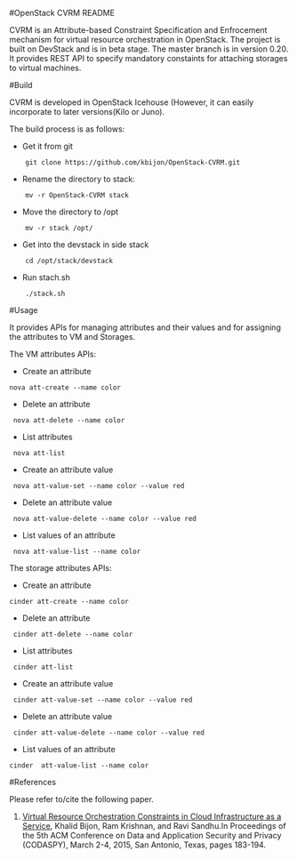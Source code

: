 #OpenStack CVRM README

CVRM is an Attribute-based Constraint Specification and Enfrocement mechanism for virtual resource orchestration in OpenStack. 
The project is built on DevStack and is in beta stage. The master branch is in version 0.20. It provides  REST API  to specify mandatory constaints for attaching storages to virtual machines. 

#Build

CVRM is developed in OpenStack Icehouse (However, it can easily incorporate to later versions(Kilo or Juno).

The build process is as follows:
* Get it from git

```
    git clone https://github.com/kbijon/OpenStack-CVRM.git
```
* Rename the directory to stack:
```
    mv -r OpenStack-CVRM stack
```

*  Move the directory to /opt
```
    mv -r stack /opt/
```
*  Get into the devstack  in side stack
```
    cd /opt/stack/devstack
```
*  Run stach.sh 
```
    ./stack.sh
```

#Usage

It provides APIs for managing  attributes and  their values and for assigning the attributes to VM and Storages.

The VM attributes APIs:

*  Create an attribute

``` 
nova att-create --name color
```

*  Delete an attribute

```
 nova att-delete --name color
```


*  List attributes

```
 nova att-list 
```

*  Create an attribute value

```
 nova att-value-set --name color --value red
```   

*  Delete an attribute value

```
 nova att-value-delete --name color --value red
```
 
*  List values of an attribute

```
 nova att-value-list --name color
```

The storage attributes APIs:

*  Create an attribute

``` 
cinder att-create --name color
```

*  Delete an attribute

```
 cinder att-delete --name color
```


*  List attributes

```
 cinder att-list 
```

*  Create an attribute value

```
 cinder att-value-set --name color --value red
```   

*  Delete an attribute value

```
 cinder att-value-delete --name color --value red
```
 
*  List values of an attribute

```
cinder  att-value-list --name color
```

#References

Please refer to/cite the following paper.

1. [Virtual Resource Orchestration Constraints in Cloud Infrastructure as a Service](http://profsandhu.com/confrnc/misconf/p183-bijon.pdf), Khalid Bijon, Ram Krishnan, and Ravi Sandhu.In Proceedings of the 5th ACM Conference on Data and Application Security and Privacy (CODASPY), March 2-4, 2015, San Antonio, Texas, pages 183-194.
